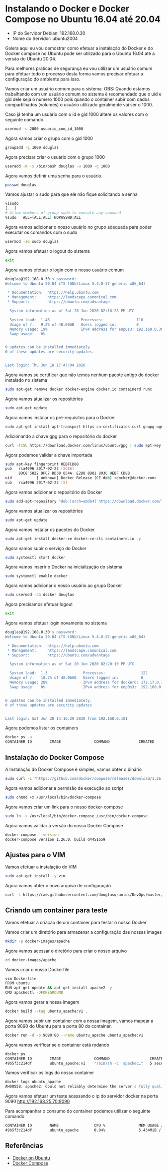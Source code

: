# Instalando o Docker e Docker Compose no Ubuntu 16.04 até 20.04

* IP do Servidor Debian: 192.168.0.30
* Nome do Servidor: ubuntu2004

Galera aqui eu vou demostrar como efetuar a instalação do Docker e do Docker compose no Ubuntu pode ser utilizado para o Ubuntu 16.04 até a versão do Ubuntu 20.04.

Para melhores praticas de segurança eu vou utilizar um usuário comum para efetuar todo o processo desta forma vamos precisar efetuar a configuração do ambiente para isso.

Vamos criar um usuário comum para o sistema.
OBS: Quando estamos trabalhando com um usuário comum no sistema é recomendado que o uid e gid dele seja o numero 1000 pois quando o container subir com dados compartilhados (volumes) o usuário utilizado geralmente vai ser o 1000.

Caso já tenha um usuário com o id e gid 1000 altere os valores com o seguinte comando.

```bash
usermod -u 2000 usuario_com_id_1000
```

Agora vamos criar o grupo com o gid 1000

```bash
groupadd -g 1000 douglas
```

Agora precisar criar o usuário com o grupo 1000

```bash
useradd -m -s /bin/bash douglas -u 1000 -g 1000
```

Agora vamos definir uma senha para o usuário.

```bash
passwd douglas
```

Vamos ajustar o sudo para que ele não fique solicitando a senha

```bash
visudo
[...]
# Allow members of group sudo to execute any command
%sudo   ALL=(ALL:ALL) NOPASSWD:ALL
```

Agora vamos adicionar o nosso usuário no grupo adequada para poder executar os comandos com o sudo

```bash
usermod -aG sudo douglas
```

Agora vamos efetuar o logout do sistema

```bash
exit
```

Agora vamos efetuar o login com o nosso usuário comum

```bash
douglas@192.168.0.30's password:
Welcome to Ubuntu 20.04 LTS (GNU/Linux 5.4.0-37-generic x86_64)

 * Documentation:  https://help.ubuntu.com
 * Management:     https://landscape.canonical.com
 * Support:        https://ubuntu.com/advantage

  System information as of Sat 20 Jun 2020 02:16:28 PM UTC

  System load:  1.46              Processes:               116
  Usage of /:   9.2% of 48.96GB   Users logged in:         0
  Memory usage: 19%               IPv4 address for enp0s3: 192.168.0.30
  Swap usage:   0%


0 updates can be installed immediately.
0 of these updates are security updates.


Last login: Thu Jun 18 17:47:04 2020
```

Agora vamos se certificar que não temos nenhum pacote antigo do docker instalado no sistema

```bash
sudo apt-get remove docker docker-engine docker.io containerd runc
```

Agora vamos atualizar os repositórios

```bash
sudo apt-get update
```

Agora vamos instalar os pré-requisitos para o Docker

```bash
sudo apt-get install apt-transport-https ca-certificates curl gnupg-agent software-properties-common -y
```

Adicionando a chave gpg para o repositório do docker

```bash
curl -fsSL https://download.docker.com/linux/ubuntu/gpg | sudo apt-key add -
```

Agora podemos validar a chave importada

```bash
sudo apt-key fingerprint 0EBFCD88
pub   rsa4096 2017-02-22 [SCEA]
      9DC8 5822 9FC7 DD38 854A  E2D8 8D81 803C 0EBF CD88
uid           [ unknown] Docker Release (CE deb) <docker@docker.com>
sub   rsa4096 2017-02-22 [S]
```

Agora vamos adicionar o repositório do Docker

```bash
sudo add-apt-repository "deb [arch=amd64] https://download.docker.com/linux/ubuntu $(lsb_release -cs) stable"
```

Agora vamos atualizar os repositórios

```bash
sudo apt-get update
```

Agora vamos instalar os pacotes do Docker

```bash
sudo apt-get install docker-ce docker-ce-cli containerd.io -y
```

Agora vamos subir o serviço do Docker

```bash
sudo systemctl start docker
```

Agora vamos inserir o Docker na inicialização do sistema

```bash
sudo systemctl enable docker
```

Agora vamos adicionar o nosso usuário ao grupo Docker

```bash
sudo usermod -aG docker douglas
```

Agora precisamos efetuar logout

```bash
exit
```

Agora vamos efetuar login novamente no sistema

```bash
douglas@192.168.0.30's password:
Welcome to Ubuntu 20.04 LTS (GNU/Linux 5.4.0-37-generic x86_64)

 * Documentation:  https://help.ubuntu.com
 * Management:     https://landscape.canonical.com
 * Support:        https://ubuntu.com/advantage

  System information as of Sat 20 Jun 2020 02:20:10 PM UTC

  System load:  1.3                Processes:                122
  Usage of /:   10.2% of 48.96GB   Users logged in:          0
  Memory usage: 28%                IPv4 address for docker0: 172.17.0.1
  Swap usage:   0%                 IPv4 address for enp0s3:  192.168.0.30


0 updates can be installed immediately.
0 of these updates are security updates.


Last login: Sat Jun 20 14:16:29 2020 from 192.168.0.101
```

Agora podemos listar os containers

```bash
docker ps -a
CONTAINER ID        IMAGE               COMMAND             CREATED             STATUS              PORTS               NAMES
```

## Instalação do Docker Compose

A Instalação do Docker Compose é simples, vamos obter o binário

```bash
sudo curl -L "https://github.com/docker/compose/releases/download/1.26.0/docker-compose-$(uname -s)-$(uname -m)" -o /usr/local/bin/docker-compose
```

Agora vamos adicionar a permisão de execução ao script

```bash
sudo chmod +x /usr/local/bin/docker-compose
```

Agora vamos criar um link para o nosso docker-compose

```bash
sudo ln -s /usr/local/bin/docker-compose /usr/bin/docker-compose
```

Agora vamos validar a versão do nosso Docker Compose

```bash
docker-compose --version
docker-compose version 1.26.0, build d4451659
```

## Ajustes para o VIM

Vamos efetuar a instalação do VIM

```bash
sudo apt-get install -y vim 
```

Agora vamos obter o novo arquivo de configuração

```bash
curl -L https://raw.githubusercontent.com/douglasqsantos/DevOps/master/Misc/prep-vim.sh | bash
```

## Criando um container para teste

Vamos efetuar a criação de um container para testar o nosso Docker

Vamos criar um diretório para armazenar a configuração das nossas images

```bash
mkdir -p docker-images/apache
```

Agora vamos acessar o diretório para criar o nosso arquivo

```bash
cd docker-images/apache
```

Vamos criar o nosso Dockerfile

```bash
vim Dockerfile
FROM ubuntu
RUN apt-get update && apt-get install apache2 -y
CMD apachectl -DFOREGROUND
```

Agora vamos gerar a nossa imagem

```bash
docker build --tag ubuntu_apache:v1 .
```

Agora vamos subir um container com a nossa imagem, vamos mapear a porta 9090 do Ubuntu para a porta 80 do container.

```bash
docker run -d -p 9090:80 --name ubuntu_apache ubuntu_apache:v1
```

Agora vamos verificar se o container está rodando

```bash
docker ps
CONTAINER ID        IMAGE               COMMAND                  CREATED             STATUS              PORTS                  NAMES
49b5f3c214df        ubuntu_apache:v1    "/bin/sh -c 'apachec…"   5 seconds ago       Up 3 seconds        0.0.0.0:9090->80/tcp   ubuntu_apache
```

Vamos verificar os logs do nosso container

```bash
docker logs ubuntu_apache
AH00558: apache2: Could not reliably determine the server's fully qualified domain name, using 172.17.0.2. Set the 'ServerName' directive globally to suppress this message
```

Agora vamos efetuar um teste acessando o ip do servidor docker na porta 9090 http://192.168.25.70:9090

Para acompanhar o consumo do container podemos utilizar o seguinte comando

```bash
CONTAINER ID        NAME                CPU %               MEM USAGE / LIMIT     MEM %               NET I/O             BLOCK I/O           PIDS
49b5f3c214df        ubuntu_apache       0.04%               5.434MiB / 982.9MiB   0.55%               976B / 0B           2.45MB / 0B         57
```

## Referências

* [Docker on Ubuntu](https://docs.docker.com/engine/install/ubuntu/)
* [Docker Compose](https://docs.docker.com/compose/install/)
